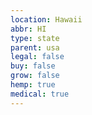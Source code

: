 ```yaml
---
location: Hawaii
abbr: HI
type: state
parent: usa
legal: false
buy: false
grow: false
hemp: true
medical: true
---
```

